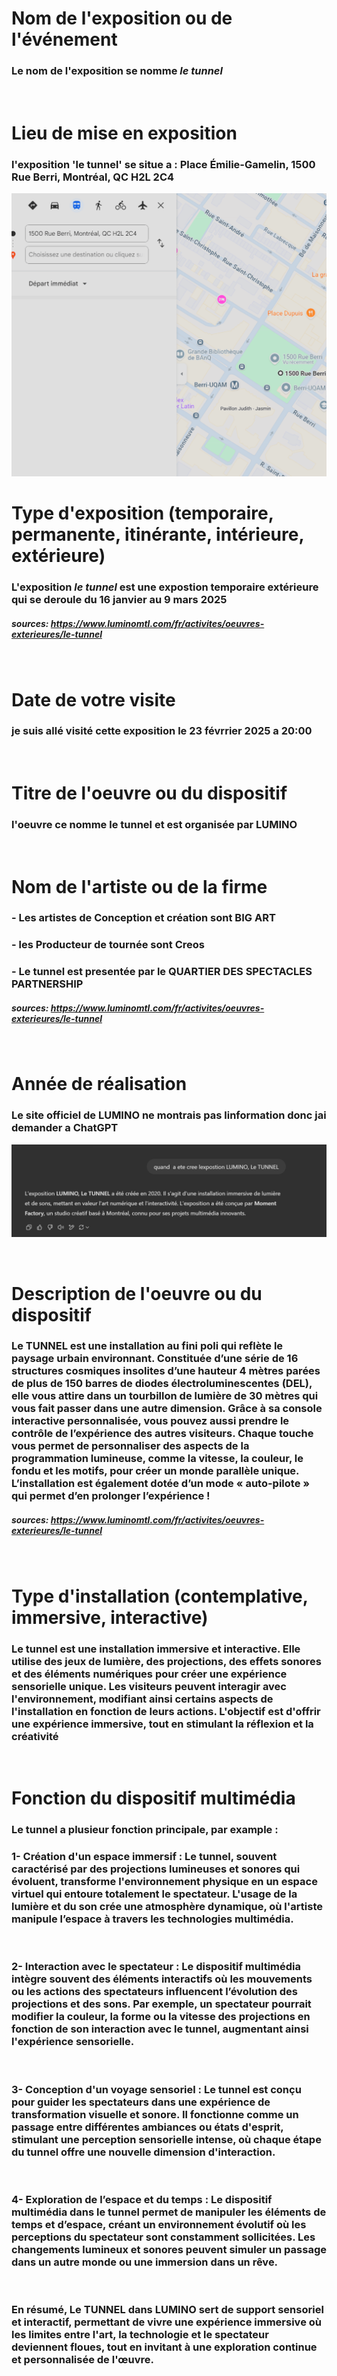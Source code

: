 # Nom de l'exposition ou de l'événement
 ### Le nom de l'exposition se nomme *le tunnel*
</br>

# Lieu de mise en exposition
### l'exposition 'le tunnel' se situe a : **Place Émilie-Gamelin, 1500 Rue Berri, Montréal, QC H2L 2C4**
![lieu_de_mise_en_exposition](Media/Lumino_le_tunnel_maps.png)
<br>

# Type d'exposition (temporaire, permanente, itinérante, intérieure, extérieure)
### L'exposition *le tunnel* est une expostion temporaire extérieure qui se deroule du **16 janvier au 9 mars 2025**
##### sources: https://www.luminomtl.com/fr/activites/oeuvres-exterieures/le-tunnel
<br>

# Date de votre visite
### je suis allé visité cette exposition **le 23 févrrier 2025 a 20:00** 
<br>

# Titre de l'oeuvre ou du dispositif
### l'oeuvre ce nomme **le tunnel et est organisée par LUMINO**
<br>

# Nom de l'artiste ou de la firme
  ### - Les artistes de Conception et création sont **BIG ART**
  ### - les Producteur de tournée sont **Creos**
  ### - Le tunnel est presentée par le QUARTIER DES SPECTACLES PARTNERSHIP
##### sources: https://www.luminomtl.com/fr/activites/oeuvres-exterieures/le-tunnel
<br>

# Année de réalisation
### Le site officiel de LUMINO ne montrais pas linformation donc jai demander a ChatGPT 
![année_de_realisation](Media/lumino_le_tunnel_annee_de_creation.png)

<br>

# Description de l'oeuvre ou du dispositif
### Le TUNNEL est une installation au fini poli qui reflète le paysage urbain environnant. Constituée d’une série de 16 structures cosmiques insolites d’une hauteur 4 mètres parées de plus de 150 barres de diodes électroluminescentes (DEL), elle vous attire dans un tourbillon de lumière de 30 mètres qui vous fait passer dans une autre dimension. Grâce à sa console interactive personnalisée, vous pouvez aussi prendre le contrôle de l’expérience des autres visiteurs. Chaque touche vous permet de personnaliser des aspects de la programmation lumineuse, comme la vitesse, la couleur, le fondu et les motifs, pour créer un monde parallèle unique. L’installation est également dotée d’un mode « auto-pilote » qui permet d’en prolonger l’expérience !
##### sources: https://www.luminomtl.com/fr/activites/oeuvres-exterieures/le-tunnel
<br>

# Type d'installation (contemplative, immersive, interactive)
### Le tunnel est une installation immersive et interactive. Elle utilise des jeux de lumière, des projections, des effets sonores et des éléments numériques pour créer une expérience sensorielle unique. Les visiteurs peuvent interagir avec l'environnement, modifiant ainsi certains aspects de l'installation en fonction de leurs actions. L'objectif est d'offrir une expérience immersive, tout en stimulant la réflexion et la créativité
<br>

# Fonction du dispositif multimédia
### Le tunnel a plusieur fonction principale, par example :
### 1- Création d'un espace immersif : Le tunnel, souvent caractérisé par des projections lumineuses et sonores qui évoluent, transforme l'environnement physique en un espace virtuel qui entoure totalement le spectateur. L'usage de la lumière et du son crée une atmosphère dynamique, où l'artiste manipule l’espace à travers les technologies multimédia.
<br>

### 2- Interaction avec le spectateur : Le dispositif multimédia intègre souvent des éléments interactifs où les mouvements ou les actions des spectateurs influencent l’évolution des projections et des sons. Par exemple, un spectateur pourrait modifier la couleur, la forme ou la vitesse des projections en fonction de son interaction avec le tunnel, augmentant ainsi l'expérience sensorielle.
<br>

### 3- Conception d'un voyage sensoriel : Le tunnel est conçu pour guider les spectateurs dans une expérience de transformation visuelle et sonore. Il fonctionne comme un passage entre différentes ambiances ou états d'esprit, stimulant une perception sensorielle intense, où chaque étape du tunnel offre une nouvelle dimension d'interaction.
<br>

### 4- Exploration de l’espace et du temps : Le dispositif multimédia dans le tunnel permet de manipuler les éléments de temps et d’espace, créant un environnement évolutif où les perceptions du spectateur sont constamment sollicitées. Les changements lumineux et sonores peuvent simuler un passage dans un autre monde ou une immersion dans un rêve.
<br>

### **En résumé**, Le TUNNEL dans LUMINO sert de support sensoriel et interactif, permettant de vivre une expérience immersive où les limites entre l'art, la technologie et le spectateur deviennent floues, tout en invitant à une exploration continue et personnalisée de l'œuvre.
